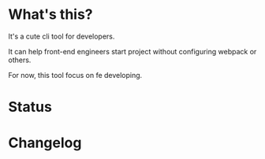# What's this?

It's a cute cli tool for developers.

It can help front-end engineers start project without configuring webpack or others.

For now, this tool focus on fe developing.

# Status

# Changelog

